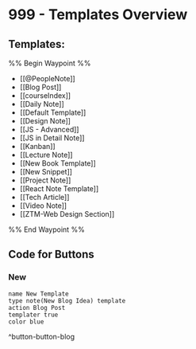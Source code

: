 # 999 - Templates Overview
 
 
## Templates: 
%% Begin Waypoint %%
- [[@PeopleNote]]
- [[Blog Post]]
- [[courseIndex]]
- [[Daily Note]]
- [[Default Template]]
- [[Design Note]]
- [[JS - Advanced]]
- [[JS in Detail Note]]
- [[Kanban]]
- [[Lecture Note]]
- [[New Book Template]]
- [[New Snippet]]
- [[Project Note]]
- [[React Note Template]]
- [[Tech Article]]
- [[Video Note]]
- [[ZTM-Web Design Section]]

%% End Waypoint %%





## Code for Buttons

### New 
```button
name New Template
type note(New Blog Idea) template
action Blog Post
templater true
color blue
```
^button-button-blog

